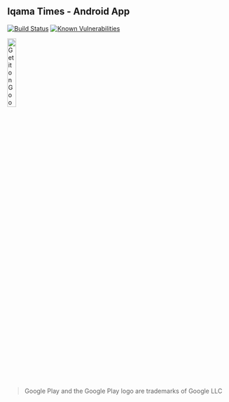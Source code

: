 ## Iqama Times - Android App

[![Build Status](https://travis-ci.org/amrabed/IqamaTimes.svg?branch=master)](https://travis-ci.org/amrabed/IqamaTimes)
[![Known Vulnerabilities](https://snyk.io/test/github/amrabed/Iqama/badge.svg?targetFile=build.gradle)](https://snyk.io/test/github/amrabed/Iqama?targetFile=build.gradle)

<a href='https://play.google.com/store/apps/details?id=community.icb.iqama&pcampaignid=MKT-Other-global-all-co-prtnr-py-PartBadge-Mar2515-1' target="_blank"><img alt='Get it on Google Play' src='https://play.google.com/intl/en_us/badges/images/generic/en_badge_web_generic.png' width="20%"/></a>
> Google Play and the Google Play logo are trademarks of Google LLC
